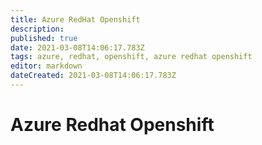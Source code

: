 ```yaml
---
title: Azure RedHat Openshift
description: 
published: true
date: 2021-03-08T14:06:17.783Z
tags: azure, redhat, openshift, azure redhat openshift
editor: markdown
dateCreated: 2021-03-08T14:06:17.783Z
---
```


# Azure Redhat Openshift